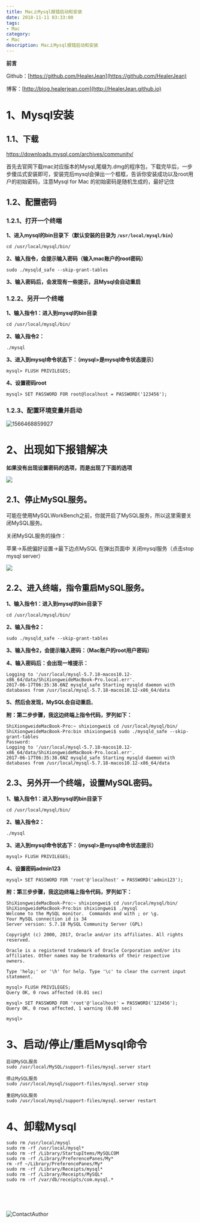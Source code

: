 ```yaml
---
title: Mac上Mysql报错启动和安装
date: 2018-11-11 03:33:00
tags: 
- Mac
category: 
- Mac
description: Mac上Mysql报错启动和安装
---
```

**前言**     

 Github：[https://github.com/HealerJean](https://github.com/HealerJean)         

 博客：[http://blog.healerjean.com](http://HealerJean.github.io)          



# 1、Mysql安装



## 1.1、下载  

[https://downloads.mysql.com/archives/community/  ](https://downloads.mysql.com/archives/community/  )

首先去官网下载mac对应版本的Mysql,尾缀为.dmg的程序包，下载完毕后，一步步傻瓜式安装即可，安装完后mysql会弹出一个框框，告诉你安装成功以及root用户的初始密码，注意Mysql for Mac 的初始密码是随机生成的，最好记住          



## 1.2、配置密码

### 1.2.1、打开一个终端 



**1、进入mysql的bin目录下（默认安装的目录为 `/usr/local/mysql/bin`）**

```shell
cd /usr/local/mysql/bin/ 
```

**2、输入指令，会提示输入密码（输入mac账户的root密码）**

```shell
sudo ./mysqld_safe --skip-grant-tables
```

**3、输入密码后，会发现有一些提示，且Mysql会自动重启**



### 1.2.2、另开一个终端

**1、输入指令1：进入到mysql的bin目录** 

```shell
cd /usr/local/mysql/bin/     
```

**2、输入指令2：**     

```shell
./mysql 
```

**3、进入到mysql命令状态下：（mysql>是mysql命令状态提示）**     

```shell
mysql> FLUSH PRIVILEGES; 
```

**4、设置密码root** 

```shell
mysql> SET PASSWORD FOR root@localhost = PASSWORD('123456');
```

 

###  1.2.3、配置环境变量并启动



![1566468859927](https://raw.githubusercontent.com/HealerJean/HealerJean.github.io/master/blogImages/1566468859927.png)





# 2、出现如下报错解决 



**如果没有出现设置密码的选项，而是出现了下面的选项**  



![](https://raw.githubusercontent.com/HealerJean/HealerJean.github.io/master/blogImages/WX20181110-150943@2x.png)

## 2.1、停止MySQL服务。 

可能在使用MySQLWorkBench之前，你就开启了MySQL服务，所以这里需要关闭MySQL服务。    


关闭MySQL服务的操作：    

苹果->系统偏好设置->最下边点MySQL 在弹出页面中 关闭mysql服务（点击stop mysql server）   



![](https://raw.githubusercontent.com/HealerJean/HealerJean.github.io/master/blogImages/WX20181110-151226@2x.png)



## 2.2、进入终端，指令重启MySQL服务。 

**1、输入指令1：进入到mysql的bin目录下** 

```shell
cd /usr/local/mysql/bin/
```

**2、输入指令2：** 

```shell
sudo ./mysqld_safe --skip-grant-tables 
```

**3、输入指令2，会提示输入密码：（Mac账户的root用户密码）**      



**4、输入密码后：会出现一堆提示：**

```shell
Logging to '/usr/local/mysql-5.7.18-macos10.12-x86_64/data/ShiXiongweideMacBook-Pro.local.err'.
2017-06-17T06:35:38.6NZ mysqld_safe Starting mysqld daemon with databases from /usr/local/mysql-5.7.18-macos10.12-x86_64/data

```

**5、然后会发现，MySQL会自动重启**。   




**附：第二步步骤，我这边终端上指令代码，罗列如下：**


```shell
ShiXiongweideMacBook-Pro:~ shixiongwei$ cd /usr/local/mysql/bin/
ShiXiongweideMacBook-Pro:bin shixiongwei$ sudo ./mysqld_safe --skip-grant-tables
Password:
Logging to '/usr/local/mysql-5.7.18-macos10.12-x86_64/data/ShiXiongweideMacBook-Pro.local.err'.
2017-06-17T06:35:38.6NZ mysqld_safe Starting mysqld daemon with databases from /usr/local/mysql-5.7.18-macos10.12-x86_64/data

```



## 2.3、另外开一个终端，设置MySQL密码。

**1、输入指令1：进入到mysql的bin目录下** 

```shell
cd /usr/local/mysql/bin/
```

**2、输入指令2：**   

```shell
./mysql
```

**3、进入到mysql命令状态下：（mysql>是mysql命令状态提示）**   

```shell
mysql> FLUSH PRIVILEGES;
```

**4、设置密码admin123**  

```shell
mysql> SET PASSWORD FOR 'root'@'localhost' = PASSWORD('admin123');
```



**附：第三步步骤，我这边终端上指令代码，罗列如下：**


```mysql
ShiXiongweideMacBook-Pro:~ shixiongwei$ cd /usr/local/mysql/bin/
ShiXiongweideMacBook-Pro:bin shixiongwei$ ./mysql
Welcome to the MySQL monitor.  Commands end with ; or \g.
Your MySQL connection id is 34
Server version: 5.7.18 MySQL Community Server (GPL)

Copyright (c) 2000, 2017, Oracle and/or its affiliates. All rights reserved.

Oracle is a registered trademark of Oracle Corporation and/or its
affiliates. Other names may be trademarks of their respective
owners.

Type 'help;' or '\h' for help. Type '\c' to clear the current input statement.

mysql> FLUSH PRIVILEGES;
Query OK, 0 rows affected (0.01 sec)

mysql> SET PASSWORD FOR 'root'@'localhost' = PASSWORD('123456');
Query OK, 0 rows affected, 1 warning (0.00 sec)

mysql> 

```


# 3、启动/停止/重启Mysql命令

```shell
启动MySQL服务
sudo /usr/local/MySQL/support-files/mysql.server start

停止MySQL服务
sudo /usr/local/mysql/support-files/mysql.server stop

重启MySQL服务
sudo /usr/local/mysql/support-files/mysql.server restart

```





# 4、卸载Mysql

```shell
sudo rm /usr/local/mysql
sudo rm -rf /usr/local/mysql*
sudo rm -rf /Library/StartupItems/MySQLCOM
sudo rm -rf /Library/PreferencePanes/My*
rm -rf ~/Library/PreferencePanes/My*
sudo rm -rf /Library/Receipts/mysql*
sudo rm -rf /Library/Receipts/MySQL*
sudo rm -rf /var/db/receipts/com.mysql.*
```

​     

​        

![ContactAuthor](https://raw.githubusercontent.com/HealerJean/HealerJean.github.io/master/assets/img/artical_bottom.jpg)




<!-- Gitalk 评论 start  -->

<link rel="stylesheet" href="https://unpkg.com/gitalk/dist/gitalk.css">

<script src="https://unpkg.com/gitalk@latest/dist/gitalk.min.js"></script> 
<div id="gitalk-container"></div>    
 <script type="text/javascript">
    var gitalk = new Gitalk({
		clientID: `1d164cd85549874d0e3a`,
		clientSecret: `527c3d223d1e6608953e835b547061037d140355`,
		repo: `HealerJean.github.io`,
		owner: 'HealerJean',
		admin: ['HealerJean'],
		id: 'nzU9A8hjZXlqsYVo',
    });
    gitalk.render('gitalk-container');
</script> 

<!-- Gitalk end -->

